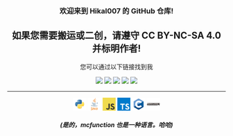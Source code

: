 <div align="center">
  <h3>欢迎来到 Hikal007 的 GitHub 仓库!</h3>
  <h2>如果您需要搬运或二创，请遵守 CC BY-NC-SA 4.0 并标明作者!</h2>
  <p>您可以通过以下链接找到我</p>
  
  [![](https://img.shields.io/badge/Github--white?style=social&logo=github)](https://github.com/Hikal007)
  [![](https://img.shields.io/badge/youtube--white?style=social&logo=youtube)](https://www.youtube.com/channel/UCOzgKl-dLtTtY7bBxt7I_eA)
  [![](https://img.shields.io/badge/Discord--white?style=social&logo=Discord)](https://discord.com/channels/1045306020165074944)
  [![](https://img.shields.io/badge/Bilibili--white?style=social&logo=bilibili)](https://space.bilibili.com/225599037)
  [![](https://img.shields.io/badge/KOOK--white?style=social&logo=kook)](https://kook.top/89kkeV)

</div>

****

<div align="center">
<code><img height="30" src="https://raw.githubusercontent.com/github/explore/80688e429a7d4ef2fca1e82350fe8e3517d3494d/topics/python/python.png"></code>
<code><img height="30" src="https://raw.githubusercontent.com/github/explore/80688e429a7d4ef2fca1e82350fe8e3517d3494d/topics/java/java.png"></code>
<code><img height="30" src="https://raw.githubusercontent.com/github/explore/80688e429a7d4ef2fca1e82350fe8e3517d3494d/topics/javascript/javascript.png"></code>
<code><img height="30" src="https://raw.githubusercontent.com/github/explore/80688e429a7d4ef2fca1e82350fe8e3517d3494d/topics/typescript/typescript.png"></code>
<code><img height="30" src="https://raw.githubusercontent.com/github/explore/cebd63002168a05a6a642f309227eefeccd92950/topics/c/c.png"></code>
<code><img height="30" src="https://raw.githubusercontent.com/github/explore/cebd63002168a05a6a642f309227eefeccd92950/topics/minecraft/minecraft.png"></code>
  <h5>(是的，mcfunction 也是一种语言。哈哈)</h5>

</div>
